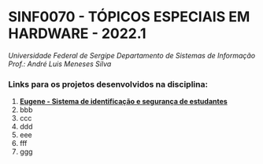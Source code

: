 # SINF0070 - TÓPICOS ESPECIAIS EM HARDWARE  - 2022.1

*Universidade Federal de Sergipe*
*Departamento de Sistemas de Informação*
*Prof.: André Luis Meneses Silva*

### Links para os projetos desenvolvidos na disciplina:

1. **[Eugene - Sistema de identificação e segurança de estudantes](https://github.com/Sinu-Tech/Eugene)**
2. bbb
3. ccc
4. ddd
5. eee
6. fff
7. ggg
